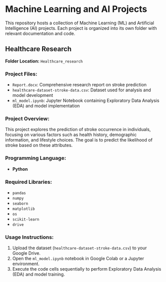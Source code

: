 # Machine Learning and AI Projects

This repository hosts a collection of Machine Learning (ML) and Artificial Intelligence (AI) projects. Each project is organized into its own folder with relevant documentation and code.

## Healthcare Research
**Folder Location:** `Healthcare_research`

### Project Files:
- `Report.docx`: Comprehensive research report on stroke prediction
- `healthcare-dataset-stroke-data.csv`: Dataset used for analysis and model development
- `ml_model.ipynb`: Jupyter Notebook containing Exploratory Data Analysis (EDA) and model implementation

### Project Overview:
This project explores the prediction of stroke occurrence in individuals, focusing on various factors such as health history, demographic information, and lifestyle choices. The goal is to predict the likelihood of stroke based on these attributes.

### Programming Language:
- **Python**

### Required Libraries:
- `pandas`
- `numpy`
- `seaborn`
- `matplotlib`
- `os`
- `scikit-learn`
- `drive`

### Usage Instructions:
1. Upload the dataset (`healthcare-dataset-stroke-data.csv`) to your Google Drive.
2. Open the `ml_model.ipynb` notebook in Google Colab or a Jupyter environment.
3. Execute the code cells sequentially to perform Exploratory Data Analysis (EDA) and model training.
